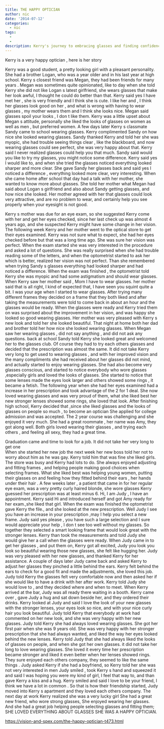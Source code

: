 ```yaml
---
title: THE HAPPY OPTICIAN
author: nic
date: '2014-07-12'
categories:
  - nic
tags:
  - 
  - 
description: Kerry's journey to embracing glasses and finding confidence in her newfound vision.
---
```

Kerry is a very happy optician , here is her story

Kerry was a good student, a pretty looking girl with a pleasant personality.
She had a brother Logan, who was a year older and in his last year at high school.
Kerry s closest friend was Megan, they had been friends for many years .
Megan was sometimes quite opinionated, like to day when she told Kerry she did not like Logan s latest girlfriend, she wears glasses that make her look awful, I thought he could do better than that.
Kerry said yes I have met her , she is very friendly and I think she is cute.
I like her and , I think her glasses look good on her , and what is wrong with having to wear glasses , my mother wears them and I think she looks nice.
Megan said  glasses spoil your looks , I don t like them.
Kerry was a little upset about Megan s attitude, personally she liked the looks of glasses on women as well as men , but preferred women.
A few days later Kerry s classmate Sandy came to school wearing glasses.
Kerry complimented Sandy  on how nice she looked wearing glasses.
Sandy thanked Kerry and told her she was myopic, she had trouble seeing things clear , like the blackboard, and now wearing glasses could see perfect, she was very happy about that.
Kerry said I never realized glasses could help you that much.
Sandy said would you like to try my glasses, you might notice some difference.
Kerry said yes I would like to, and when she tried the glasses noticed everything looked sharper and more clear.
She gave Sandy her glasses back and said yes I noticed a difference , everything looked more clear, very interesting.
When she came home after school that day  had a talk with her mother, she wanted to know more about glasses.
She told her mother what Megan had said about Logan s girlfriend and also about Sandy getting glasses, and how nice she looked.
Her mother agreed with her that glasses could look very attractive, and are no problem to wear, and certainly help you see properly when your eyesight is not good.

Kerry s mother was due for an eye exam, so she suggested Kerry come with her and get her eyes checked, since her last check up was almost 4 years ago, and she suspected Kerry might have some change in her vision.
The following week Kerry and her mother went to the optical store to get their eyes examined.
Kerry was not sure what to expect, she had her eyes checked before but that was a long time ago.
She was sure her vision was perfect.
When the exam started she was very interested in the procedure and asked a lot of questions.
She was really surprised when she had trouble reading some of the letters, and when the optometrist started to ask her which is better, realized her vision was not perfect. Than she remembered when trying Sandy s glasses everything had looked sharper and had noticed a difference.
When the exam was finished , the optometrist told Kerry she was myopic and had some astigmatism and should wear glasses.
When Kerry saw her mother said , Mom I have to wear glasses.
her mother said that is all right, I kind of expected that, I have seen you squint quite a bit. 
I was your age when I started to wear glasses.
After trying many different frames they decided on a frame that they both liked and after taking the measurements were told to come back in about an hour and the glasses would be ready.
When the glasses were ready and Kerry tried them on was surprised about the improvement in her vision, and was happy she looked so good wearing glasses.
Her mother was very pleased with Kerry s new look and told her she looked beautiful.
That night at home both her dad  and brother told her how nice she looked wearing glasses.
When Megan saw her wearing glasses , did not say anything , and did not ask any questions.
back at school Sandy told Kerry she looked great and welcomed her to the glasses club.
Of course they had to try each others glasses and decided that the prescription was almost the same.
It did not take Kerry very long to get used to wearing glasses , and with her improved vision and the many compliments she had received about her glasses did not mind, and actually started to enjoy wearing glasses.
She had also become very glasses conscious, and started to notice everybody who wore glasses ,especially girls and loved the looks of glasses.
She started to notice that some lenses made the eyes look larger  and others showed some rings , it became a fetish.
The following year when she had her eyes examined  had a increase in her prescription and took advantage of the 2 for 1 deal.
She now loved wearing glasses and was very proud of them, what she liked best her new stronger lenses showed some rings, she loved that look.
After finishing high school, Kerry decided that ,since she liked glasses and the looks of glasses on people so much , to become an optician
She applied for college admission and was accepted. The 2 year course was challenging and she enjoyed it very much.
She had a great roommate , her name was Amy, they got along well. 
Both girls loved wearing their glasses , and trying each others , and feeling all sexy, they had a great time.

Graduation came and time to look for a job. It did not take her very long to get one    
When she started her new job the next week her new boss told her not to worry about him as he was gay.
 Kerry told him that was fine she liked girls.
The store was busy and Kerry had lots to do.
She always enjoyed adjusting and fitting frames , and helping people making good choices when selecting frames.
What she liked best was helping young women, putting their glasses on and feeling how they fitted behind their ears , her hands under their hair .
A few weeks later , a patient that came in for her regular eye exam, was a very pretty curly haired blonde, she wore glasses Kerry guessed her prescription was at least minus 6.
Hi, I am Judy , I have an appointment. Kerry said Hi and introduced herself  and got Amy ready for her exam.,she liked that girl.
When the exam was finished the optometrist gave  Kerry the file., and she looked at the new prescription.
Well Judy I see you have an increase in your prescription ,may I help you select a new frame.
Judy said yes please , you have such a large selection and I sure would appreciate your help , I don t see too well without my glasses.
So together they selected a smart looking frame that would look great with the stronger lenses.
Kerry than took the measurements and told Judy she would give her a call when the glasses were ready.
When Judy came in to get her glasses , and put them on, Kerry got all excited, Judy you look you look so beautiful wearing those new glasses, she felt like hugging her.
Judy was very pleased with her new glasses, and thanked Kerry  for her assistance.
A couple of days later Judy came back and asked Kerry to adjust her glasses they pinched a little behind the ears.
Kerry felt behind the ears to check for a good fit and made the adjustments, she loved this job.
Judy told Kerry the glasses felt very comfortable now and then asked her if she would like to have a drink with her after work.
Kerry told Judy she would love to , and they decided where and when to meet.
When Kerry arrived at the bar, Judy was all  ready there waiting in a booth.
Kerry came over , gave Judy a hug and sat down beside her, and they ordered their drinks.
Kerry looked at Judy and said I love the look of your new glasses with the stronger lenses, your eyes look so nice, and  with your nice curly hair  you look beautiful.
Judy told Kerry that everybody at work had commented on her new look, and she was very happy with her new glasses.
Judy told Kerry she had always loved wearing glasses. She got her first pair when she was 9 years old. 
She was very happy with her stronger prescription that she had always wanted, and liked the way her eyes looked behind the new lenses.
Kerry told Judy that she had always liked the looks of glasses on people, and when she got her own glasses. it did not take her long 
to love wearing glasses.
She loved it every time her prescription became stronger and liked it even better when her lenses showed rings.
They sure enjoyed each others company, they seemed to like the same things .
Judy asked Kerry if she had a boyfriend, so Kerry told her she was not very interested in men
Judy smiled , took Kerry s hand and squeezed it and said I was hoping you were my kind of girl, I feel that way to, and than gave Kerry a kiss and a hug.
Kerry smiled and said I love to be your friend, I think we have a lot in common .
So that is how their friendship started, Judy moved into Kerry s apartment and they loved each others company.
The next day at work Kerry realized she was a very lucky girl
She had a great new friend, who wore strong glasses, She enjoyed wearing her glasses. And she had a great job helping people selecting glasses and fitting them;
SHE LOVED EVERYTHING ABOUT GLASSES
SHE WAS A HAPPY OPTICIAN.

https://vision-and-spex.com/the-happy-optician-t473.html